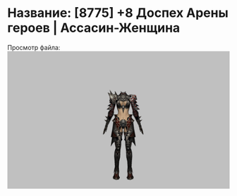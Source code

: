 # Название: [8775] +8 Доспех Арены героев | Ассасин-Женщина

Просмотр файла:
![p070031.png](p070031.png)